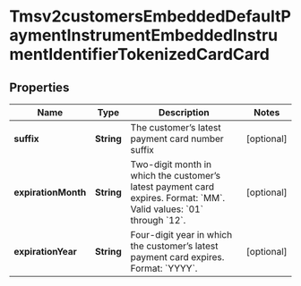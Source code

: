 
# Tmsv2customersEmbeddedDefaultPaymentInstrumentEmbeddedInstrumentIdentifierTokenizedCardCard

## Properties
Name | Type | Description | Notes
------------ | ------------- | ------------- | -------------
**suffix** | **String** | The customer’s latest payment card number suffix  |  [optional]
**expirationMonth** | **String** |  Two-digit month in which the customer’s latest payment card expires.  Format: &#x60;MM&#x60;.  Valid values: &#x60;01&#x60; through &#x60;12&#x60;.  |  [optional]
**expirationYear** | **String** | Four-digit year in which the customer’s latest payment card expires.  Format: &#x60;YYYY&#x60;.  |  [optional]



